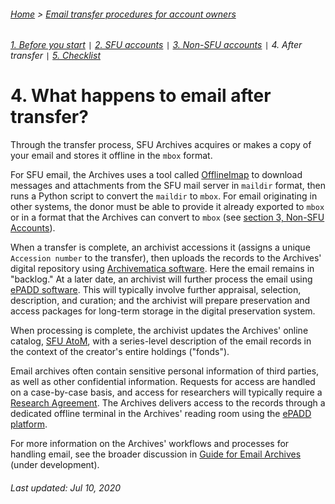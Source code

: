 ###### [Home](../../README.md) > [Email transfer procedures for account owners](./account-owners.md)
###### [1. Before you start](./s1-before-you-start.md) `|` [2. SFU accounts](./s2-sfu-accounts.md) `|` [3. Non-SFU accounts](./s3-non-sfu-accounts.md) `|` 4. After transfer `|` [5. Checklist](./s5-checklist.md)

# 4. What happens to email after transfer?

Through the transfer process, SFU Archives acquires or makes a copy of your email and stores it offline in the `mbox` format.

For SFU email, the Archives uses a tool called [OfflineImap](http://www.offlineimap.org) to download messages and attachments from the SFU mail server in `maildir` format, then runs a Python script to convert the `maildir` to `mbox`. For email originating in other systems, the donor must be able to provide it already exported to `mbox` or in a format that the Archives can convert to `mbox` (see [section 3, Non-SFU Accounts](./s3-non-sfu-accounts)).

When a transfer is complete, an archivist accessions it (assigns a unique `Accession number` to the transfer), then uploads the records to the Archives' digital repository using [Archivematica software](https://www.archivematica.org/en/). Here the email remains in "backlog." At a later date, an archivist will further process the email using [ePADD software](https://library.stanford.edu/projects/epadd). This will typically involve further appraisal, selection, description, and curation; and the archivist will prepare preservation and access packages for long-term storage in the digital preservation system.

When processing is complete, the archivist updates the Archives' online catalog, [SFU AtoM](https://atom.archives.sfu.ca), with a series-level description of the email records in the context of the creator's entire holdings ("fonds").

Email archives often contain sensitive personal information of third parties, as well as other confidential information. Requests for access are handled on a case-by-case basis, and access for researchers will typically require a [Research Agreement](http://www.sfu.ca/content/dam/sfu/archives/ARMDForms/Research%20Agreement.pdf). The Archives delivers access to the records through a dedicated offline terminal in the Archives' reading room using the [ePADD platform](https://library.stanford.edu/projects/epadd).

For more information on the Archives' workflows and processes for handling email, see the broader discussion in [Guide for Email Archives](../../guide-email-archiving/gde-home.md) (under development).

###### Last updated: Jul 10, 2020
